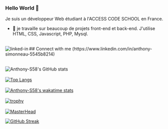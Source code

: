 ### Hello World 👋
Je suis un développeur Web étudiant à l'ACCESS CODE SCHOOL en France.
- 🔭 je travaille sur beaucoup de projets front-end et back-end. J'utilise HTML, CSS, Javascript, PHP, Mysql.
<br>
## Connect with me
<img align="left" alt="linked-in" src="https://img.shields.io/badge/linkedin-%230077B5.svg?&style=for-the-badge&logo=linkedin&logoColor=white" />(https://www.linkedin.com/in/anthony-simonneau-5545b8214)

<br>
<br>

![Anthony-S58's GitHub stats](https://github-readme-stats.vercel.app/api?username=Anthony-S58&theme=tokyonight&show_icons=true)
<br>
<br>
[![Top Langs](https://github-readme-stats.vercel.app/api/top-langs/?username=Anthony-S58)](https://github.com/Anthony-S58/github-readme-stats)
<br>
<br>
[![Anthony-S58's wakatime stats](https://github-readme-stats.vercel.app/api/wakatime?username=Anthony-S58)](https://github.com/Anthony-S58/github-readme-stats)
<br>
<br>
[![trophy](https://github-profile-trophy.vercel.app/?username=Anthony-S58&theme=onedark)](https://github.com/Anthony-S58/github-profile-trophy)
<br>
<br>
[![MasterHead](https://www.google.com/url?sa=i&url=https%3A%2F%2Fwww.istockphoto.com%2Ffr%2Fvectoriel%2Fcode-de-programmation-coding-ou-hacker-fond-ic%25C3%25B4ne-de-code-de-programmation-faite-gm1221190912-357859401&psig=AOvVaw29HbtAURh2tIngzo60QFMT&ust=1632560313726000&source=images&cd=vfe&ved=0CAgQjRxqFwoTCNC-7p6fl_MCFQAAAAAdAAAAABAI)](https://github.com/Anthony-S58/)
<br>

[![GitHub Streak](https://github-readme-streak-stats.herokuapp.com/?user=Anthony-S58)](https://git.io/streak-stats)
<br>

<!--
**Anthony-S58/Anthony-S58** is a ✨ _special_ ✨ repository because its `README.md` (this file) appears on your GitHub profile.

Here are some ideas to get you started:

- 🔭 I’m currently working on ... Something
- 🌱 I’m currently learning ... HTML, CSS, JavaScript, PHP
- 👯 I’m looking to collaborate on ...
- 🤔 I’m looking for help with ...
- 💬 Ask me about ...
- 📫 How to reach me: ...
- 😄 Pronouns: ...
- ⚡ Fun fact: ...
-->
